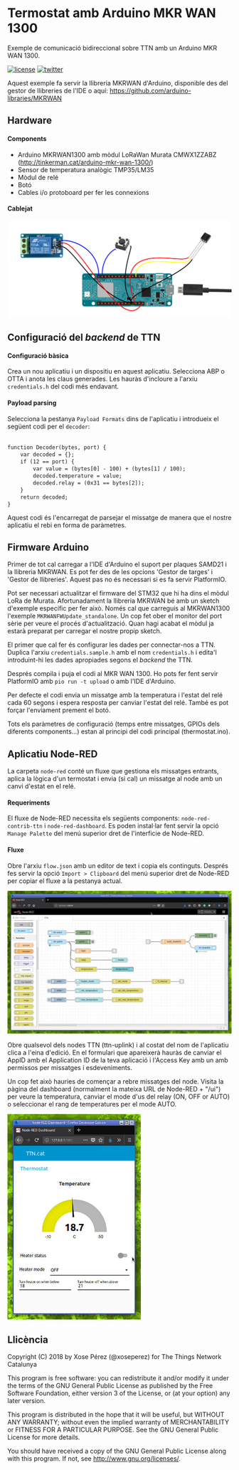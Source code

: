 # Termostat amb Arduino MKR WAN 1300

Exemple de comunicació bidireccional sobre TTN amb un Arduino MKR WAN 1300.

[![license](https://img.shields.io/github/license/ttncat/termostat.svg)](LICENSE)
[![twitter](https://img.shields.io/twitter/follow/ttncat.svg?style=social)](https://twitter.com/intent/follow?screen_name=ttncat)

Aquest exemple fa servir la llibreria MKRWAN d'Arduino,
disponible des del gestor de llibreries de l'IDE o aquí:
https://github.com/arduino-libraries/MKRWAN

## Hardware

#### Components

* Arduino MKRWAN1300 amb mòdul LoRaWan Murata CMWX1ZZABZ (http://tinkerman.cat/arduino-mkr-wan-1300/)
* Sensor de temperatura analògic TMP35/LM35
* Mòdul de relé
* Botó
* Cables i/o protoboard per fer les connexions

#### Cablejat

![Cablejat](./docs/thermostat-connections.jpg)

## Configuració del *backend* de TTN

#### Configuració bàsica

Crea un nou aplicatiu i un dispositiu en aquest aplicatiu. Selecciona ABP o OTTA i anota les claus generades. Les hauràs d'incloure a l'arxiu `credentials.h` del codi més endavant.

#### Payload parsing

Selecciona la pestanya `Payload Formats` dins de l'aplicatiu i introdueix el següent codi per el `decoder`:

```

function Decoder(bytes, port) {
    var decoded = {};
    if (12 == port) {
        var value = (bytes[0] - 100) + (bytes[1] / 100);
        decoded.temperature = value;
        decoded.relay = (0x31 == bytes[2]);
    }
    return decoded;
}
```

Aquest codi és l'encarregat de parsejar el missatge de manera que el nostre aplicatiu el rebi en forma de paràmetres.

## Firmware Arduino

Primer de tot cal carregar a l'IDE d'Arduino el suport per plaques SAMD21 i la llibreria MKRWAN. Es pot fer des de les opcions 'Gestor de targes' i 'Gestor de llibreries'. Aquest pas no és necessari si es fa servir PlatformIO.

Pot ser necessari actualitzar el firmware del STM32 que hi ha dins el mòdul LoRa de Murata. Afortunadament la llibreria MKRWAN bé amb un sketch d'exemple específic per fer això. Només cal que carreguis al MKRWAN1300 l'exemple `MKRWANFWUpdate_standalone`. Un cop fet ober el monitor del port sèrie per veure el procés d'actualització. Quan hagi acabat el mòdul ja estarà preparat per carregar el nostre propip sketch.

El primer que cal fer és configurar les dades per connectar-nos a TTN. Duplica l'arxiu `credentials.sample.h` amb el nom `credentials.h` i edita'l introduint-hi les dades apropiades segons el *backend* the TTN.

Després compila i puja el codi al MKR WAN 1300. Ho pots fer fent servir PlatformIO amb `pio run -t upload` o amb l'IDE d'Arduino.

Per defecte el codi envia un missatge amb la temperatura i l'estat del relé cada 60 segons i espera resposta per canviar l'estat del relé. També es pot forçar l'enviament prement el botó.

Tots els paràmetres de configuració (temps entre missatges, GPIOs dels diferents components...) estan al principi del codi principal (thermostat.ino).

## Aplicatiu Node-RED

La carpeta `node-red` conté un fluxe que gestiona els missatges entrants, aplica la lògica d'un termostat i envia (si cal) un missatge al node amb un canvi d'estat en el relé.

#### Requeriments

El fluxe de Node-RED necessita els següents components: `node-red-contrib-ttn` i `node-red-dashboard`. Es poden instal·lar fent servir la opció `Manage Palette` del menú superior dret de l'interficie de Node-RED.

#### Fluxe

Obre l'arxiu `flow.json` amb un editor de text i copia els continguts. Després fes servir la opció `Import > Clipboard` del menú superior dret de Node-RED per copiar el fluxe a la pestanya actual.

![Node-RED](./docs/thermostat-nodered.jpg)

Obre qualsevol dels nodes TTN (ttn-uplink) i al costat del nom de l'aplicatiu clica a l'eina d'edició. En el formulari que apareixerà hauràs de canviar el AppID amb el Application ID de la teva aplicació i l'Access Key amb un amb permissos per missatges i esdeveniments.

Un cop fet això hauries de començar a rebre missatges del node. Visita la pàgina del dashboard (normalment la mateixa URL de Node-RED + "/ui") per veure la temperatura, canviar el mode d'us del relay (ON, OFF or AUTO) o seleccionar el rang de temperatures per el mode AUTO.

![Node-RED Dashboard](./docs/thermostat-nodered-dashboard.jpg)

## Llicència

Copyright (C) 2018 by Xose Pérez (@xoseperez)
for The Things Network Catalunya

This program is free software: you can redistribute it and/or modify
it under the terms of the GNU General Public License as published by
the Free Software Foundation, either version 3 of the License, or
(at your option) any later version.

This program is distributed in the hope that it will be useful,
but WITHOUT ANY WARRANTY; without even the implied warranty of
MERCHANTABILITY or FITNESS FOR A PARTICULAR PURPOSE.  See the
GNU General Public License for more details.

You should have received a copy of the GNU General Public License
along with this program.  If not, see <http://www.gnu.org/licenses/>.
